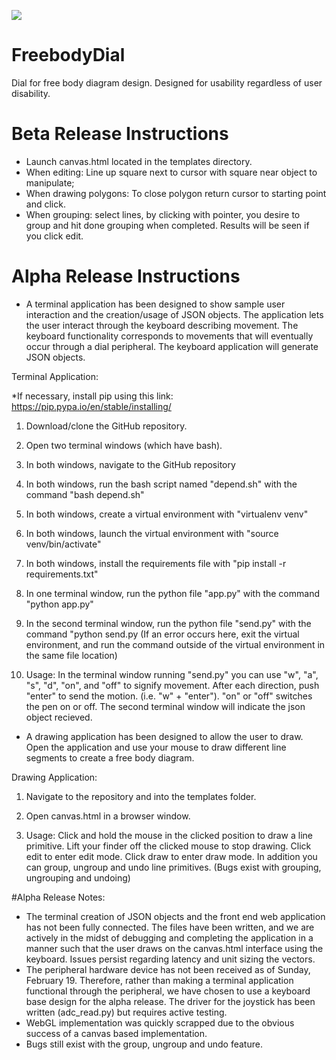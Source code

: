 <a href="https://zenhub.com"><img src="https://raw.githubusercontent.com/ZenHubIO/support/master/zenhub-badge.png"></a>


# FreebodyDial
Dial for free body diagram design. Designed for usability regardless of user disability. 

# Beta Release Instructions
- Launch canvas.html located in the templates directory. 
- When editing: Line up square next to cursor with square near object to manipulate;
- When drawing polygons: To close polygon return cursor to starting point and click.
- When grouping: select lines, by clicking with pointer, you desire to group and hit done grouping when completed. Results will be seen if you click edit. 

# Alpha Release Instructions
- A terminal application has been designed to show sample user interaction and the creation/usage of JSON objects. The application lets the user interact through the keyboard describing movement. The keyboard functionality corresponds to movements that will eventually occur through a dial peripheral. The keyboard application will generate JSON objects. 

Terminal Application:

*If necessary, install pip using this link: https://pip.pypa.io/en/stable/installing/

1. Download/clone the GitHub repository. 

2. Open two terminal windows (which have bash).

3. In both windows, navigate to the GitHub repository

4. In both windows, run the bash script named "depend.sh" with the command "bash depend.sh" 

5. In both windows, create a virtual environment with "virtualenv venv"

6. In both windows, launch the virtual environment with "source venv/bin/activate"

7. In both windows, install the requirements file with "pip install -r requirements.txt"

8. In one terminal window, run the python file "app.py" with the command "python app.py"

9. In the second terminal window, run the python file "send.py" with the command "python send.py (If an error occurs here, exit the virtual environment, and run the command outside of the virtual environment in the same file location)

10. Usage: In the terminal window running "send.py" you can use "w", "a", "s", "d", "on", and "off" to signify movement. After each direction, push "enter" to send the motion. (i.e. "w" + "enter"). "on" or "off" switches the pen on or off. The second terminal window will indicate the json object recieved.

- A drawing application has been designed to allow the user to draw. Open the application and use your mouse to draw different line segments to create a free body diagram. 

Drawing Application: 

1. Navigate to the repository and into the templates folder. 

2. Open canvas.html in a browser window. 

3. Usage: Click and hold the mouse in the clicked position to draw a line primitive. Lift your finder off the clicked mouse to stop drawing. Click edit to enter edit mode. Click draw to enter draw mode. In addition you can group, ungroup and undo line primitives. (Bugs exist with grouping, ungrouping and undoing)

#Alpha Release Notes:
- The terminal creation of JSON objects and the front end web application has not been fully connected. The files have been written, and we are actively in the midst of debugging and completing the application in a manner such that the user draws on the canvas.html interface using the keyboard. Issues persist regarding latency and unit sizing the vectors. 
- The peripheral hardware device has not been received as of Sunday, February 19. Therefore, rather than making a terminal application functional through the peripheral, we have chosen to use a keyboard base design for the alpha release. The driver for the joystick has been written (adc_read.py) but requires active testing. 
- WebGL implementation was quickly scrapped due to the obvious success of a canvas based implementation. 
- Bugs still exist with the group, ungroup and undo feature. 


